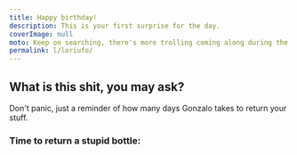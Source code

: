 ```yaml
---
title: Happy birthday!
description: This is your first surprise for the day.
coverImage: null
moto: Keep on searching, there's more trolling coming along during the day.
permalink: l/loriufo/
---
```


## What is this shit, you may ask?
Don't panic, just a reminder of how many days Gonzalo takes to return your stuff.

### Time to return a stupid bottle:
<script></script>